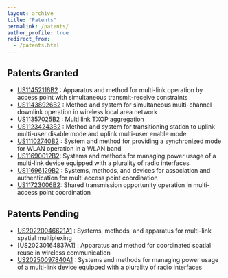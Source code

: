 ```yaml
---
layout: archive
title: "Patents"
permalink: /patents/
author_profile: true
redirect_from: 
  - /patents.html
---
```


## Patents Granted
- [US11452116B2] : Apparatus and method for multi-link operation by access point with simultaneous transmit-receive constraints
- [US11438926B2] : Method and system for simultaneous multi-channel downlink operation in wireless local area network
- [US11357025B2] : Multi link TXOP aggregation
- [US11234243B2] : Method and system for transitioning station to uplink multi-user disable mode and uplink multi-user enable mode
- [US11102740B2] : System and method for providing a synchronized mode for WLAN operation in a WLAN band
- [US11690012B2]: Systems and methods for managing power usage of a multi-link device equipped with a plurality of radio interfaces
- [US11696129B2] : Systems, methods, and devices for association and authentication for multi access point coordination
- [US11723006B2]: Shared transmission opportunity operation in multi-access point coordination

## Patents Pending
- [US20220046621A1] : Systems, methods, and apparatus for multi-link spatial multiplexing
- [US20230164837A1] : Apparatus and method for coordinated spatial reuse in wireless communication
- [US20250097840A1] : Systems and methods for managing power usage of a multi-link device equipped with a plurality of radio interfaces

[US11452116B2]: https://patents.google.com/patent/US11452116B2
[US11438926B2]: https://patents.google.com/patent/US11438926B2
[US11357025B2]: https://patents.google.com/patent/US11357025B2
[US11234243B2]: https://patents.google.com/patent/US11234243B2
[US11102740B2]: https://patents.google.com/patent/US11102740B2 
[US11595994B2]: https://patents.google.com/patent/US11595994B2
[US11690012B2]: https://patents.google.com/patent/US11690012B2
[US11723006B2]: https://patents.google.com/patent/US11723006B2
[US11696129B2]: https://patents.google.com/patent/US11696129B2
[US20220046621A1]: https://patents.google.com/patent/US20220046621A1
[US20250097840A1]: https://patents.google.com/patent/US20250097840A1
